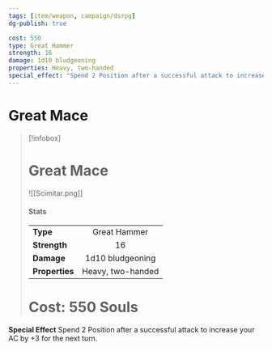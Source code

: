 ```yaml
---
tags: [item/weapon, campaign/dsrpg]
dg-publish: true

cost: 550
type: Great Hammer
strength: 16
damage: 1d10 bludgeoning
properties: Heavy, two-handed
special_effect: "Spend 2 Position after a successful attack to increase your AC by +3 for the next turn."
---
```



# Great Mace
> [!infobox]
> # Great Mace
> ![[Scimitar.png]]
> #### Stats
> | | |
> | :-- | :-: |
> | **Type** | Great Hammer |
> | **Strength** | 16 |
> | **Damage** |  1d10 bludgeoning |
> | **Properties** |  Heavy, two-handed |
> # Cost: 550 Souls

**Special Effect**
Spend 2 Position after a successful attack to increase your AC by +3 for the next turn.